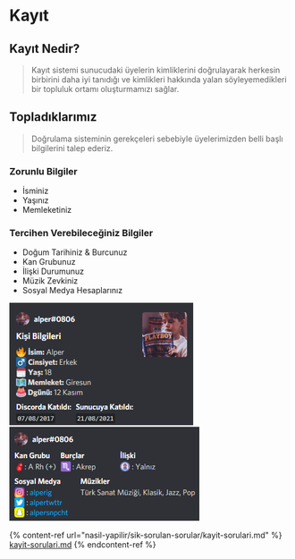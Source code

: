 # Kayıt

## Kayıt Nedir?

> Kayıt sistemi sunucudaki üyelerin kimliklerini doğrulayarak herkesin birbirini daha iyi tanıdığı ve kimlikleri hakkında yalan söyleyemedikleri bir topluluk ortamı oluşturmamızı sağlar.

## Topladıklarımız

> Doğrulama sisteminin gerekçeleri sebebiyle üyelerimizden belli başlı bilgilerini talep ederiz.

### Zorunlu Bilgiler

* İsminiz
* Yaşınız
* Memleketiniz

### Tercihen Verebileceğiniz Bilgiler

* Doğum Tarihiniz & Burcunuz
* Kan Grubunuz
* İlişki Durumunuz
* Müzik Zevkiniz
* Sosyal Medya Hesaplarınız

![](<.gitbook/assets/Screenshot 2021-10-30 191049.png>) ![](<.gitbook/assets/Screenshot 2021-10-30 191828.png>)

{% content-ref url="nasil-yapilir/sik-sorulan-sorular/kayit-sorulari.md" %}
[kayit-sorulari.md](nasil-yapilir/sik-sorulan-sorular/kayit-sorulari.md)
{% endcontent-ref %}
